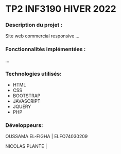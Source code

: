 # TP2 INF3190 HIVER 2022

### Description du projet :

Site web commercial responsive ...



### Fonctionnalités implémentées :

...



### Technologies utilisés:

- HTML
- CSS
- BOOTSTRAP
- JAVASCRIPT
- JQUERY
- PHP



### Développeurs:

OUSSAMA EL-FIGHA | ELFO74030209

NICOLAS PLANTE  |

